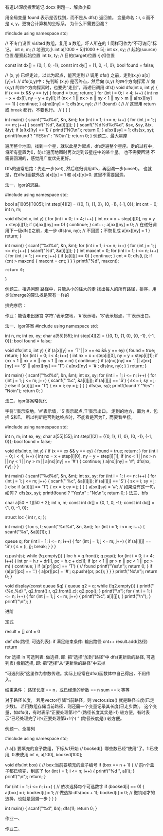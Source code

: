 有道L4深度搜索笔记.docx
例题一、解救小扣




用全局变量 found 表示是否找到，而不是从 dfs() 返回值。
变量命名：r, c 而不是 x, y，更符合计算机的坐标系。
为什么不需要回溯？

#include <cstdio>
using namespace std;

// 不专门设置 visited 数组，复用 a 数组。坏人所在的 1 同样可作为“不可访问”标记。
int n, m; // 地图大小
int a[1000 + 5][1000 + 5];
int sx, sy; // 起始(source)位置:警察起始位置
int tx, ty; // 目的(target)位置:小扣位置

const int dx[] = {0, 1, 0, -1};
const int dy[] = {1, 0, -1, 0};
bool found = false;

// (x, y) 已经走过，以此为起点，能否走到
// 调用 dfs() 之前，走到(x,y) a[x][y]=1.
// dfs(x,y)中：先判断 (x,y) 是否终点，然后向 (x,y) 的四个方向探索
//   向 (x,y) 的四个方向探索时，也要先“走到”，再递归调用 dfs()
void dfs(int x, int y) {
    if (x == tx && y == ty) {
        found = true;
        return;
    }
    for (int i = 0; i < 4; i++) {
        int nx = x + dx[i], ny = y + dy[i];
        if (nx < 1 || nx > n || ny < 1 || ny > m || a[nx][ny] == 1) {
            continue;
        }
        a[nx][ny] = 1;
        dfs(nx, ny);
        // if (found) {
        //     // 这里用 return 或 break 都行。不要也行。
        // }
    }
}

int main() {
    scanf("%d%d", &n, &m);
    for (int i = 1; i <= n; i++) {
        for (int j = 1; j <= m; j++) {
            scanf("%d", &a[i][j]);
        }
    }
    scanf("%d%d%d%d", &sx, &sy, &tx, &ty);
    if (a[tx][ty] == 1) {
        printf("NO\n"); return 0;
    }
    a[sx][sy] = 1;
    dfs(sx, sy);
    printf(found ? "YES\n" : "NO\n");
    return 0;
}
例题二、最大星座

遍历整个地图，找到一个星，就以此星为起点，dfs走遍整个星座。走的过程中，将所有星置为0，防止遍历地图时再次走到该星座中的某个星。
也不需要回溯
不需要回溯的，感觉用广度优先更好。

Dfs的通常思路：先走一步(set), 然后递归调用dfs，再回溯一步(unset)。
也就是，在dfs()函数外边 a[x][y] = 1 和 a[x][y]=0.
这里不需要回溯。











法一，igor的思路。

#include <cstdio>
using namespace std;

bool a[1005][1005];
int step[4][2] = {{0, 1}, {1, 0}, {0, -1}, {-1, 0}};
int cnt = 0;
int n, m;

void dfs(int x, int y) {
    for (int i = 0; i < 4; i++) {
        int nx = x + step[i][0], ny = y + step[i][1];
        if (a[nx][ny] == 0) {
            continue;
        }
        cnt++;
        a[nx][ny] = 0; // 在递归调用下一级dfs()之前，走一步
        dfs(nx, ny);
        // 不回溯；不恢复成 a[nx][ny] = 1
    }
    return;
}

int main() {
    scanf("%d%d", &n, &m);
    for (int i = 1; i <= n; i++) {
        for (int j = 1; j <= m; j++) {
            scanf("%d", &a[i][j]);
        }
    }
    int maxcnt = 0;
    for (int i = 1; i <= n; i++) {
        for (int j = 1; j <= m; j++) {
            if (a[i][j] == 0) {
                continue;
            }
            cnt = 0;
            dfs(i, j);
            if (cnt > maxcnt) {
                maxcnt = cnt;
            }
        }
    }
    printf("%d", maxcnt);
    
    return 0;
}


例题三、相遇问题
路径中，只能从小的往大的走
找出每人的所有路径，排序，用类似merge的算法找是否有一样的


排完序后：




作业：能否走出迷宫
字符'.'表示空地，'#'表示墙，'S'表示起点，'T'表示出口。

法一、igor答案
#include <cstdio>
using namespace std;

int n, m;
int ex, ey;
char a[55][55];
int step[4][2] = {{0, 1}, {1, 0}, {0, -1}, {-1, 0}};
bool found = false;

void dfs(int x, int y) {
  if (a[x][y] == 'T' || x == ex && y == ey) {
    found = true;
    return;
  }
  for (int i = 0; i < 4; i++) {
    int nx = x + step[i][0], ny = y + step[i][1];
    if (nx < 1 || nx > n || ny < 1 || ny > m) {
      continue;
    }
    if (a[nx][ny] == '.' || a[nx][ny] == 'S' || a[nx][ny] == 'T') {
      a[nx][ny] = '#';
      dfs(nx, ny);
    }
  }
  return;
}

int main() {
  scanf("%d%d", &n, &m);
  int sx, sy;
  for (int i = 1; i <= n; i++) {
    for (int j = 1; j <= m; j++) {
      scanf(" %c", &a[i][j]);
      if (a[i][j] == 'S') {
        sx = i; sy = j;
      } else if (a[i][j] == 'T') {
        ex = i; ey = j;
      }
    }
  }
  dfs(sx, sy);
  printf(found ? "Yes" : "No\n");
  return 0;
}

法二、igor答案略优化

字符'.'表示空地，'#'表示墙，'S'表示起点,'T'表示出口。
走到的地方，置为 #，包括 S和T。
所以判断是否到达终点时，不能看是否为T，而要看坐标。

#include <cstdio>
using namespace std;

int n, m;
int ex, ey;
char a[55][55];
int step[][2] = {{0, 1}, {1, 0}, {0, -1}, {-1, 0}};
bool found = false;

void dfs(int x, int y) {
  if (x == ex && y == ey) {
    found = true;
    return;
  }
  for (int i = 0; i < 4; i++) {
    int nx = x + step[i][0], ny = y + step[i][1];
    if (nx < 1 || nx > n || ny < 1 || ny > m || a[nx][ny] == '#') {
      continue;
    }
    a[nx][ny] = '#';
    dfs(nx, ny);
  }
}

int main() {
  scanf("%d%d", &n, &m);
  int sx, sy;
  for (int i = 1; i <= n; i++) {
    for (int j = 1; j <= m; j++) {
      scanf(" %c", &a[i][j]);
      if (a[i][j] == 'S') {
        sx = i; sy = j;
      } else if (a[i][j] == 'T') {
        ex = i; ey = j;
      }
    }
  }
  a[sx][sy] = '#'; // 如果没有这一句，如何？
  dfs(sx, sy);
  printf(found ? "Yes\n" : "No\n");
  return 0;
}
法三、bfs

char a[50 + 1][50 + 2];
int n, m;
const int dr[] = {0, 1, 0, -1};
const int dc[] = {1, 0, -1, 0};

struct loc { int r, c; };

int main() {
  loc s, t;
  scanf("%d%d", &n, &m);
  for (int i = 1; i <= n; i++) {
    scanf("%s", &a[i][1]);
  }

  queue<loc> q;
  for (int i = 1; i <= n; i++) {
    for (int j = 1; j <= m; j++) {
      if (a[i][j] == 'S') {
        s = {i, j};
        break;
      }
    }
  }

  q.push(s);
  while (!q.empty()) {
    loc h = q.front();
    q.pop();
    for (int i = 0; i < 4; i++) {
      int pr = h.r + dr[i], pc = h.c + dc[i];
      if (pr < 1 || pr > n || pc < 1 || pc > m) {
        continue;
      }
      if (a[pr][pc] == 'T') { // found
        printf("Yes\n");
        return 0;
      }
      if (a[pr][pc] == '.') {
        a[pr][pc] = '#';
        q.push({pr, pc});
      }
    }
  }
  printf("No\n");
  return 0;
}

void display(const queue<loc> &q) {
  queue<loc> q2 = q;
  while (!q2.empty()) {
    printf("(%d,%d) ", q2.front().r, q2.front().c);
    q2.pop();
  }
  printf("\n");
  for (int i = 1; i <= n; i++) {
    for (int j = 1; j <= m; j++) {
      printf("%c", a[i][j]);
    }
    printf("\n");
  }
  printf("\n");
}







进阶

定式

result = []
cnt = 0

def dfs(路径, 可选列表):
  if 满足结束条件:
    输出路径
    cnt++
    result.add(路径)
    return

  for 选择 in 可选列表:
    做选择, 即: 把“选择”加到“路径”中
    dfs(更新后的路径, 可选列表)
    撤销选择, 即: 把“选择”从“更新后的路径”中去掉

“可选列表”这里作为参数传递。实际上经常在dfs()函数体中自己得出，不用传入。

结束条件：
路径长度 == n，或已经走的步数 == n
sum == k
等等

对于路径长度，
若用vector存储当前路径，则 vector.size() 就是路径长度(已走步数)。
若用数组存储当前路径，则还需一个变量记录其长度(已走步数)。
这个变量，如dfs(i)，有时表示“正要处理第i个” (路径长度其实是i-1) 较方便，有时表示“已经处理完了i个(正要处理第i+1个) ” (路径长度是i) 较方便。



例题一、全排列


#include <cstdio>
using namespace std;

// a[]: 要填充的盒子数组，下标从1开始
// booked[]: 哪些数已经“使用”了。1:已使用, 0:未使用
int n, a[100], booked[100];

void dfs(int box) {    // box:当前要填充的盒子编号
  if (box == n + 1) {  // 前n个盒子都已填完，到底了
    for (int i = 1; i <= n; i++) {
      printf("%d ", a[i]);
    }
    printf("\n");
    return;
  }

  for (int i = 1; i <= n; i++) { // 依次选择每个可选数字
    if (booked[i] == 0) {
      a[box] = i;
      booked[i] = 1; // 做选择
      dfs(box + 1);
      booked[i] = 0; // 撤销刚才的选择，也就是回溯一步
    }
  }
}

int main() {
  scanf("%d", &n);
  dfs(1);
  return 0;
}







作业一、


作业二、








